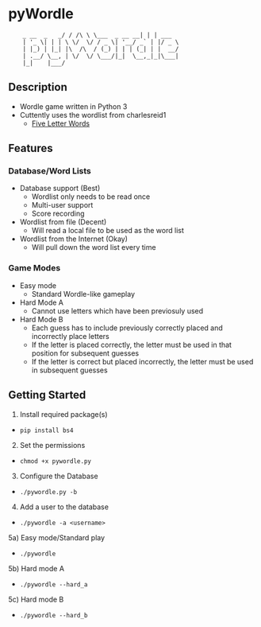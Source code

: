 # pyWordle
```             __    __              _ _      
    _ __  _   _/ / /\ \ \___  _ __ __| | | ___ 
    | '_ \| | | \ \/  \/ / _ \| '__/ _` | |/ _ \
    | |_) | |_| |\  /\  / (_) | | | (_| | |  __/
    | .__/ \__, | \/  \/ \___/|_|  \__,_|_|\___|
    |_|    |___/
```

## Description 
- Wordle game written in Python 3
- Cuttently uses the wordlist from charlesreid1 
  - [Five Letter Words](https://github.com/charlesreid1/five-letter-words/blob/master/sgb-words.txt)

## Features
### Database/Word Lists
- Database support (Best)
  - Wordlist only needs to be read once
  - Multi-user support 
  - Score recording 
- Wordlist from file (Decent)
  - Will read a local file to be used as the word list
- Wordlist from the Internet (Okay)
  - Will pull down the word list every time

### Game Modes
- Easy mode
  - Standard Wordle-like gameplay
- Hard Mode A
  - Cannot use letters which have been previosuly used
- Hard Mode B
  - Each guess has to include previously correctly placed and incorrectly place letters
  - If the letter is placed correctly, the letter must be used in that position for subsequent guesses
  - If the letter is correct but placed incorrectly, the letter must be used in subsequent guesses 

## Getting Started
1) Install required package(s)
  - `pip install bs4`

2) Set the permissions
  - `chmod +x pywordle.py`

3) Configure the Database
  - `./pywordle.py -b`

4) Add a user to the database
  - `./pywordle -a <username>`

5a) Easy mode/Standard play
  - `./pywordle`

5b) Hard mode A
  - `./pywordle --hard_a`

5c) Hard mode B
  - `./pywordle --hard_b`
